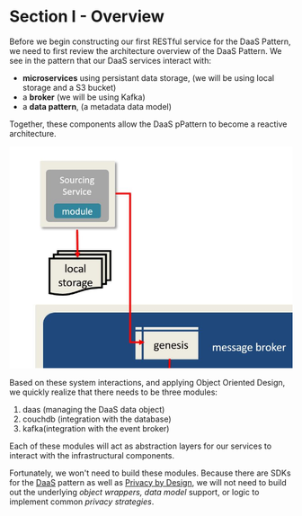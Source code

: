 # Section I - Overview

Before we begin constructing our first RESTful service for the DaaS Pattern, we need to first review the architecture overview of the DaaS Pattern. We see in the pattern that our DaaS services interact with:

* **microservices** using persistant data storage, \(we will be using local storage and a S3 bucket\) 
* a **broker** \(we will be using Kafka\)
* a **data pattern**, \(a metadata data model\) 

Together, these components allow the DaaS pPattern to become a reactive architecture.

![](../.gitbook/assets/overview-02.jpg)

Based on these system interactions, and applying Object Oriented Design, we quickly realize that there needs to be three modules:

1. daas \(managing the DaaS data object\)
2. couchdb \(integration with the database\)
3. kafka\(integration with the event broker\)

Each of these modules will act as abstraction layers for our services to interact with the infrastructural components.

Fortunately, we won't need to build these modules. Because there are SDKs for the [DaaS](https://crates.io/crates/daas) pattern as well as [Privacy by Design](https://crates.io/crates/pbd), we will not need to build out the underlying _object wrappers,_ _data model_ support, or logic to implement common _privacy strategies_.

